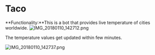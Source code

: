 # **Taco**
**Functionality:**This is a bot that provides live temperature of cities worldwide.
![IMG_20180110_142712.png]({{site.baseurl}}/IMG_20180110_142712.png)

The temperature values get updated within few minutes.

![IMG_20180110_142737.png]({{site.baseurl}}/IMG_20180110_142737.png)
